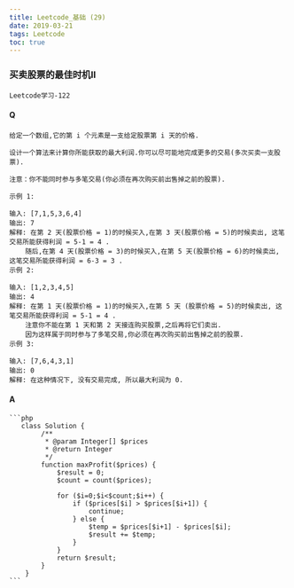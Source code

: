 ```yaml
---
title: Leetcode_基础 (29)
date: 2019-03-21
tags: Leetcode
toc: true
---
```


### 买卖股票的最佳时机II
    Leetcode学习-122

<!-- more -->

#### Q
    给定一个数组,它的第 i 个元素是一支给定股票第 i 天的价格.

    设计一个算法来计算你所能获取的最大利润.你可以尽可能地完成更多的交易(多次买卖一支股票).

    注意：你不能同时参与多笔交易(你必须在再次购买前出售掉之前的股票).

    示例 1:

    输入: [7,1,5,3,6,4]
    输出: 7
    解释: 在第 2 天(股票价格 = 1)的时候买入,在第 3 天(股票价格 = 5)的时候卖出, 这笔交易所能获得利润 = 5-1 = 4 .
        随后,在第 4 天(股票价格 = 3)的时候买入,在第 5 天(股票价格 = 6)的时候卖出, 这笔交易所能获得利润 = 6-3 = 3 .
    示例 2:

    输入: [1,2,3,4,5]
    输出: 4
    解释: 在第 1 天(股票价格 = 1)的时候买入,在第 5 天 (股票价格 = 5)的时候卖出, 这笔交易所能获得利润 = 5-1 = 4 .
        注意你不能在第 1 天和第 2 天接连购买股票,之后再将它们卖出.
        因为这样属于同时参与了多笔交易,你必须在再次购买前出售掉之前的股票.
    示例 3:

    输入: [7,6,4,3,1]
    输出: 0
    解释: 在这种情况下, 没有交易完成, 所以最大利润为 0.

#### A
    ```php
       class Solution {
            /**
             * @param Integer[] $prices
             * @return Integer
             */
            function maxProfit($prices) {
                $result = 0;
                $count = count($prices);
                
                for ($i=0;$i<$count;$i++) {
                    if ($prices[$i] > $prices[$i+1]) {
                        continue;
                    } else {
                        $temp = $prices[$i+1] - $prices[$i];
                        $result += $temp;
                    }
                }
                return $result;
            }
        }
    ```
